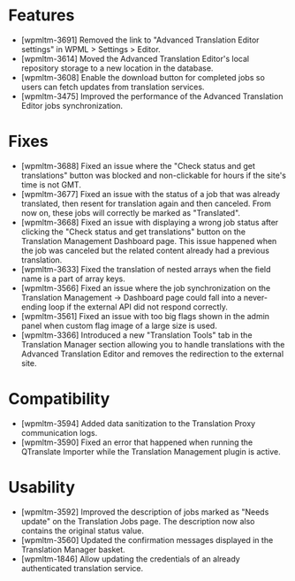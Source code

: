 # Features
* [wpmltm-3691] Removed the link to "Advanced Translation Editor settings" in WPML > Settings > Editor.
* [wpmltm-3614] Moved the Advanced Translation Editor's local repository storage to a new location in the database.
* [wpmltm-3608] Enable the download button for completed jobs so users can fetch updates from translation services.
* [wpmltm-3475] Improved the performance of the Advanced Translation Editor jobs synchronization.

# Fixes
* [wpmltm-3688] Fixed an issue where the "Check status and get translations" button was blocked and non-clickable for hours if the site's time is not GMT.
* [wpmltm-3677] Fixed an issue with the status of a job that was already translated, then resent for translation again and then canceled. From now on, these jobs will correctly be marked as "Translated".
* [wpmltm-3668] Fixed an issue with displaying a wrong job status after clicking the "Check status and get translations" button on the Translation Management Dashboard page. This issue happened when the job was canceled but the related content already had a previous translation.
* [wpmltm-3633] Fixed the translation of nested arrays when the field name is a part of array keys.
* [wpmltm-3566] Fixed an issue where the job synchronization on the Translation Management -> Dashboard page could fall into a never-ending loop if the external API did not respond correctly.
* [wpmltm-3561] Fixed an issue with too big flags shown in the admin panel when custom flag image of a large size is used.
* [wpmltm-3366] Introduced a new "Translation Tools" tab in the Translation Manager section allowing you to handle translations with the Advanced Translation Editor and removes the redirection to the external site.

# Compatibility
* [wpmltm-3594] Added data sanitization to the Translation Proxy communication logs.
* [wpmltm-3590] Fixed an error that happened when running the QTranslate Importer while the Translation Management plugin is active.

# Usability
* [wpmltm-3592] Improved the description of jobs marked as "Needs update" on the Translation Jobs page. The description now also contains the original status value.
* [wpmltm-3560] Updated the confirmation messages displayed in the Translation Manager basket.
* [wpmltm-1846] Allow updating the credentials of an already authenticated translation service.